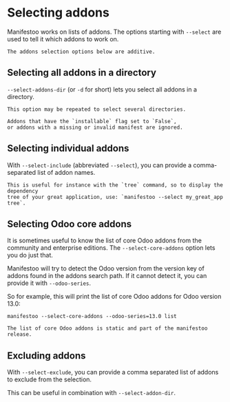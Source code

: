# Selecting addons

Manifestoo works on lists of addons. The options starting with `--select` are
used to tell it which addons to work on.

```{tip}
The addons selection options below are additive.
```

## Selecting all addons in a directory

`--select-addons-dir` (or `-d` for short) lets you select all addons in a directory.

```{tip}
This option may be repeated to select several directories.
```

```{tip}
Addons that have the `installable` flag set to `False`,
or addons with a missing or invalid manifest are ignored.
```

## Selecting individual addons

With `--select-include` (abbreviated `--select`), you can provide a
comma-separated list of addon names.

```{tip}
This is useful for instance with the `tree` command, so to display the dependency
tree of your great application, use: `manifestoo --select my_great_app tree`.
```

## Selecting Odoo core addons

It is sometimes useful to know the list of core Odoo addons from the community
and enterprise editions. The `--select-core-addons` option lets you do just that.

Manifestoo will try to detect the Odoo version from the version key of addons
found in the addons search path. If it cannot detect it, you can provide it
with `--odoo-series`.

So for example, this will print the list of core Odoo addons for Odoo version 13.0:

```console
manifestoo --select-core-addons --odoo-series=13.0 list
```

```{note}
The list of core Odoo addons is static and part of the manifestoo release.
```

## Excluding addons

With `--select-exclude`, you can provide a comma separated list of addons to
exclude from the selection.

This can be useful in combination with `--select-addon-dir`.
